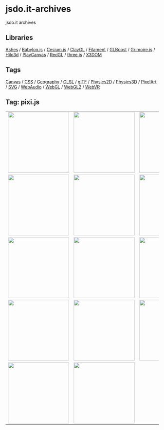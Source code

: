 # jsdo.it-archives
jsdo.it archives

## Libraries

[Ashes](../ashes) / [Babylon.js](../babylon.js) / [Cesium.js](../cesium.js) / [ClayGL](../claygl) / [Filament](../filament) / [GLBoost](../glboost)  / [Grimoire.js](../grimoire.js) / [Hilo3d](../hilo3d) / [PlayCanvas](../playcanvas) / [RedGL](../redgl) / [three.js](../three.js) / [X3DOM](../x3dom)

## Tags

[Canvas](../canvas) / [CSS](../css) / [Geography](../geography) / [GLSL](../glsl) / [glTF](../gltf) / [Physics2D](../physics2d) / [Physics3D](../physics3d) / [PixelArt](../pixelart) / [SVG](../svg) / [WebAudio](../webaudio) / [WebGL](../webgl) / [WebGL2](../webgl2) / [WebVR](../webvr)

## Tag: pixi.js

<table>
<tr>
<td><a href="https://cx20.github.io/jsdo.it-archives/cx20/3vKz" title="pixi.js でドット絵を変形させるテスト"><img src="https://cx20.github.io/jsdo.it-archives/screenshot/3vKz.jpg" width="200" height="200"></a></td>
<td><a href="https://cx20.github.io/jsdo.it-archives/cx20/atKj" title="pixi.js でドット絵を変形させるテスト（その２）"><img src="https://cx20.github.io/jsdo.it-archives/screenshot/atKj.jpg" width="200" height="200"></a></td>
<td><a href="https://cx20.github.io/jsdo.it-archives/cx20/46Ks" title="ドット絵でドット絵を作るテスト"><img src="https://cx20.github.io/jsdo.it-archives/screenshot/46Ks.jpg" width="200" height="200"></a></td>
<td><a href="https://cx20.github.io/jsdo.it-archives/cx20/vmuo" title="pixi.js v2 を試してみるテスト"><img src="https://cx20.github.io/jsdo.it-archives/screenshot/vmuo.jpg" width="200" height="200"></a></td>
</tr>
<tr>
<td><a href="https://cx20.github.io/jsdo.it-archives/cx20/4wrE" title="pixi.js v2 を試してみるテスト（その２）"><img src="https://cx20.github.io/jsdo.it-archives/screenshot/4wrE.jpg" width="200" height="200"></a></td>
<td><a href="https://cx20.github.io/jsdo.it-archives/cx20/8OOq" title="pixi.js v2 を試してみるテスト（その３）"><img src="https://cx20.github.io/jsdo.it-archives/screenshot/8OOq.jpg" width="200" height="200"></a></td>
<td><a href="https://cx20.github.io/jsdo.it-archives/cx20/vLwd" title="pixi.js v2 を試してみるテスト（その４）"><img src="https://cx20.github.io/jsdo.it-archives/screenshot/vLwd.jpg" width="200" height="200"></a></td>
<td><a href="https://cx20.github.io/jsdo.it-archives/cx20/miVQ" title="pixi.js v2 を試してみるテスト（その５）"><img src="https://cx20.github.io/jsdo.it-archives/screenshot/miVQ.jpg" width="200" height="200"></a></td>
</tr>
<tr>
<td><a href="https://cx20.github.io/jsdo.it-archives/cx20/3Egd" title="pixi.js v2 を試してみるテスト（その６）"><img src="https://cx20.github.io/jsdo.it-archives/screenshot/3Egd.jpg" width="200" height="200"></a></td>
<td><a href="https://cx20.github.io/jsdo.it-archives/cx20/6jRA" title="pixi.js v2 を試してみるテスト（その７）"><img src="https://cx20.github.io/jsdo.it-archives/screenshot/6jRA.jpg" width="200" height="200"></a></td>
<td><a href="https://cx20.github.io/jsdo.it-archives/cx20/r06R" title="pixi.js v2 を試してみるテスト（その８）"><img src="https://cx20.github.io/jsdo.it-archives/screenshot/r06R.jpg" width="200" height="200"></a></td>
<td><a href="https://cx20.github.io/jsdo.it-archives/cx20/5eL7" title="pixi.js v2 を試してみるテスト（その９）"><img src="https://cx20.github.io/jsdo.it-archives/screenshot/5eL7.jpg" width="200" height="200"></a></td>
</tr>
<tr>
<td><a href="https://cx20.github.io/jsdo.it-archives/cx20/dWwS" title="pixi.js v2 を試してみるテスト（その１０）"><img src="https://cx20.github.io/jsdo.it-archives/screenshot/dWwS.jpg" width="200" height="200"></a></td>
<td><a href="https://cx20.github.io/jsdo.it-archives/cx20/4c4K" title="pixi.js v3 を試してみるテスト"><img src="https://cx20.github.io/jsdo.it-archives/screenshot/4c4K.jpg" width="200" height="200"></a></td>
<td><a href="https://cx20.github.io/jsdo.it-archives/cx20/tWmt" title="pixi.js v3 を試してみるテスト（その２）"><img src="https://cx20.github.io/jsdo.it-archives/screenshot/tWmt.jpg" width="200" height="200"></a></td>
<td><a href="https://cx20.github.io/jsdo.it-archives/cx20/uhVV" title="pixi.js v3 を試してみるテスト（その３）"><img src="https://cx20.github.io/jsdo.it-archives/screenshot/uhVV.jpg" width="200" height="200"></a></td>
</tr>
<tr>
<td><a href="https://cx20.github.io/jsdo.it-archives/cx20/q1t0" title="pixi.js v3 を試してみるテスト（その４）"><img src="https://cx20.github.io/jsdo.it-archives/screenshot/q1t0.jpg" width="200" height="200"></a></td>
<td><a href="https://cx20.github.io/jsdo.it-archives/cx20/MksD" title="pixi.js v4 を試してみるテスト"><img src="https://cx20.github.io/jsdo.it-archives/screenshot/MksD.jpg" width="200" height="200"></a></td>
<td></td>
<td></td>
</tr>
</table>
